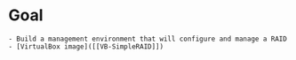 # Goal
	- Build a management environment that will configure and manage a RAID
	- [VirtualBox image]([[VB-SimpleRAID]])
